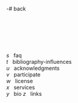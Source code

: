 -# back

&nbsp;

&nbsp;

&nbsp;

_s_ &nbsp; faq  
_t_ &nbsp; bibliography-influences  
_u_ &nbsp; acknowledgments  
_v_ &nbsp; participate  
_w_ &nbsp; license  
_x_ &nbsp; services  
_y_ &nbsp; bio
_z_ &nbsp; links


